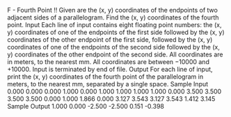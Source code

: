 F - Fourth Point !!
Given are the (x, y) coordinates of the endpoints of two adjacent sides of a parallelogram. Find the
(x, y) coordinates of the fourth point.
Input
Each line of input contains eight floating point numbers: the (x, y) coordinates of one of the endpoints
of the first side followed by the (x, y) coordinates of the other endpoint of the first side, followed by the
(x, y) coordinates of one of the endpoints of the second side followed by the (x, y) coordinates of the
other endpoint of the second side. All coordinates are in meters, to the nearest mm. All coordinates
are between −10000 and +10000. Input is terminated by end of file.
Output
For each line of input, print the (x, y) coordinates of the fourth point of the parallelogram in meters,
to the nearest mm, separated by a single space.
Sample Input
0.000 0.000 0.000 1.000 0.000 1.000 1.000 1.000
1.000 0.000 3.500 3.500 3.500 3.500 0.000 1.000
1.866 0.000 3.127 3.543 3.127 3.543 1.412 3.145
Sample Output
1.000 0.000
-2.500 -2.500
0.151 -0.398